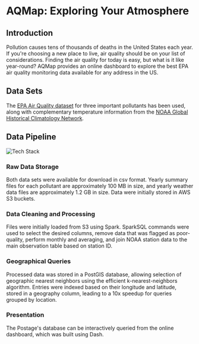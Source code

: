 # AQMap: Exploring Your Atmosphere

## Introduction
Pollution causes tens of thousands of deaths in the United States
each year. If you're choosing a new place to live, air quality 
should be on your list of considerations. Finding the air quality 
for today is easy, but what is it like year-round? AQMap provides 
an online dashboard to explore the best EPA air quality monitoring 
data available for any address in the US. 

## Data Sets
The [EPA Air Quality dataset](https://www.epa.gov/outdoor-air-quality-data) for 
three important pollutants has been used, along with complementary temperature 
information from the [NOAA Global Historical Climatology Network](https://docs.opendata.aws/noaa-ghcn-pds/readme.html).

## Data Pipeline 

![Tech Stack](https://github.com/krueg22r/aqmap/blob/master/tech_stack.png)

### Raw Data Storage
Both data sets were available for download in csv format. Yearly summary files 
for each pollutant are approximately 100 MB in size, and yearly weather data
files are approximately 1.2 GB in size. Data were initially stored in AWS S3 
buckets. 

### Data Cleaning and Processing 
Files were initially loaded from S3 using Spark. SparkSQL commands were used to 
select the desired columns, remove data that was flagged as poor-quality, 
perform monthly and averaging, and join
NOAA station data to the main observation table based on station ID. 

### Geographical Queries 
Processed data was stored in a PostGIS database, allowing selection of geographic
nearest neighbors using the efficient k-nearest-neighbors algorithm. Entries were
indexed based on their longitude and latitude, stored in a geography column, 
leading to a 10x speedup for queries grouped by location. 

### Presentation
The Postage's database can be interactively queried from the online dashboard, which 
was built using Dash. 

